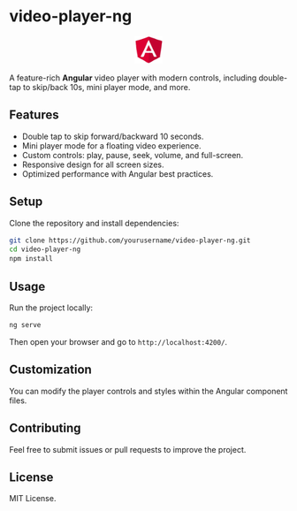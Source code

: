 # video-player-ng

<p align="center">
  <img src="docs/angular.gif" alt="Angular" width="50" height="50"/>
</p>

A feature-rich **Angular** video player with modern controls, including double-tap to skip/back 10s, mini player mode, and more.

## Features

- Double tap to skip forward/backward 10 seconds.
- Mini player mode for a floating video experience.
- Custom controls: play, pause, seek, volume, and full-screen.
- Responsive design for all screen sizes.
- Optimized performance with Angular best practices.

## Setup

Clone the repository and install dependencies:

```bash
git clone https://github.com/yourusername/video-player-ng.git
cd video-player-ng
npm install
```

## Usage

Run the project locally:

```bash
ng serve
```

Then open your browser and go to `http://localhost:4200/`.

## Customization

You can modify the player controls and styles within the Angular component files.

## Contributing

Feel free to submit issues or pull requests to improve the project.

## License

MIT License.

